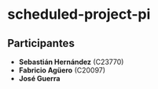 # scheduled-project-pi

## Participantes  
- **Sebastián Hernández** (C23770)  
- **Fabricio Agüero** (C20097)  
- **José Guerra**  
